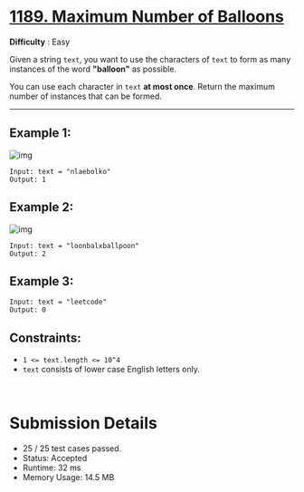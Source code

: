 # [1189. Maximum Number of Balloons](https://leetcode.com/problems/maximum-number-of-balloons/)

**Difficulty** : Easy

Given a string `text`, you want to use the characters of `text` to form as many instances of the word __"balloon"__ as possible.

You can use each character in `text` __at most once__. Return the maximum number of instances that can be formed.

---

## Example 1:

![img](https://assets.leetcode.com/uploads/2019/09/05/1536_ex1_upd.JPG)

```
Input: text = "nlaebolko"
Output: 1
```

## Example 2:

![img](https://assets.leetcode.com/uploads/2019/09/05/1536_ex2_upd.JPG)

```
Input: text = "loonbalxballpoon"
Output: 2
```

## Example 3:

```
Input: text = "leetcode"
Output: 0
```

## Constraints:

* `1 <= text.length <= 10^4`
* `text` consists of lower case English letters only.

<br>

# Submission Details

* 25 / 25 test cases passed.
* Status: Accepted
* Runtime: 32 ms
* Memory Usage: 14.5 MB